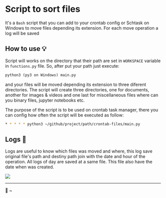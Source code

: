 # Script to sort files
It's a `Bash` script that you can add to your crontab config or Schtask on Windows to move files depending its extension. For each move operation a log will be saved

## How to use 💡
Script will works on the directory that their path are set in `WORKSPACE` variable in `functions.py` file. So, after put your path just execute:
```python
python3 (py3 on Windows) main.py
```

and your files will be moved depending its extension to three diferent directories. The script will create three directories, one for documents, another for images & videos and one last for miscellaneous files where can you binary files, jupyter notebooks etc. 

The purpose of the script is to be used on crontab task manager, there you can config how often the script will be executed as follow:
```bash
* * * * * python3 ~/github/project/path/crontab-files/main.py 
```

## Logs 📃
Logs are useful to know which files was moved and where, this log save original file's path and destiny path join with the date and hour of the operation. 
All logs of day are saved at a same file. This file also have the date when was created.

![](https://i.imgur.com/r2dYfJy.png)

----

:bamboo: ~
